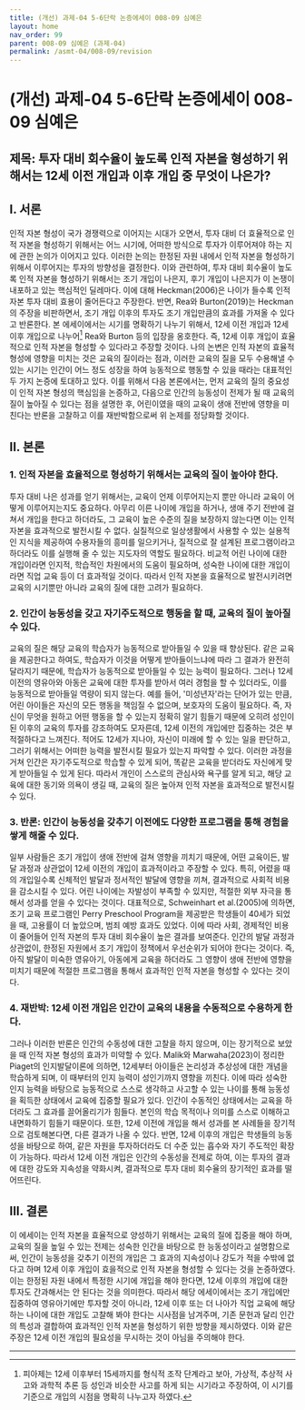 ```yaml
---
title: (개선) 과제-04 5-6단락 논증에세이 008-09 심예은
layout: home
nav_order: 99
parent: 008-09 심예은 (과제-04)
permalink: /asmt-04/008-09/revision
---
```


# (개선) 과제-04 5-6단락 논증에세이 008-09 심예은 

## 제목: 투자 대비 회수율이 높도록 인적 자본을 형성하기 위해서는 12세 이전 개입과 이후 개입 중 무엇이 나은가?

## I. 서론

인적 자본 형성이 국가 경쟁력으로 이어지는 시대가 오면서, 투자 대비 더 효율적으로 인적 자본을 형성하기 위해서는 어느 시기에, 어떠한 방식으로 투자가 이루어져야 하는 지에 관한 논의가 이어지고 있다. 이러한 논의는 한정된 자원 내에서 인적 자본을 형성하기 위해서 이루어지는 투자의 방향성을 결정한다. 이와 관련하여, 투자 대비 회수율이 높도록 인적 자본을 형성하기 위해서는 조기 개입이 나은지, 후기 개입이 나은지가 이 논쟁이 내포하고 있는 핵심적인 딜레마다. 이에 대해 Heckman(2006)은 나이가 들수록 인적 자본 투자 대비 효용이 줄어든다고 주장한다. 반면, Rea와 Burton(2019)는 Heckman의 주장을 비판하면서, 조기 개입 이후의 투자도 조기 개입만큼의 효과를 가져올 수 있다고 반론한다. 본 에세이에서는 시기를 명확하기 나누기 위해서, 12세 이전 개입과 12세 이후 개입으로 나누어[^age] Rea와 Burton 등의 입장을 옹호한다. 즉, 12세 이후 개입이 효율적으로 인적 자본을 형성할 수 있다라고 주장할 것이다. 나의 논변은 인적 자본의 효율적 형성에 영향을 미치는 것은 교육의 질이라는 점과, 이러한 교육의 질을 모두 수용해낼 수 있는 시기는 인간이 어느 정도 성장을 하여 능동적으로 행동할 수 있을 때라는 대표적인 두 가지 논증에 토대하고 있다. 이를 위해서 다음 본론에서는, 먼저 교육의 질의 중요성이 인적 자본 형성의 핵심임을 논증하고, 다음으로 인간의 능동성이 전제가 될 때 교육의 질이 높아질 수 있다는 점을 설명한 후, 어린이였을 때의 교육이 생애 전반에 영향을 미친다는 반론을 고찰하고 이를 재반박함으로써 위 논제를 정당화할 것이다.

## II. 본론

### 1. 인적 자본을 효율적으로 형성하기 위해서는 교육의 질이 높아야 한다.

투자 대비 나은 성과를 얻기 위해서는, 교육이 언제 이루어지는지 뿐만 아니라 교육이 어떻게 이루어지는지도 중요하다. 아무리 이른 나이에 개입을 하거나, 생애 주기 전반에 걸쳐서 개입을 한다고 하더라도, 그 교육이 높은 수준의 질을 보장하지 않는다면 이는 인적 자본을 효과적으로 발전시킬 수 없다. 실질적으로 일상생활에서 사용할 수 있는 실용적인 지식을 제공하여 수용자들의 흥미를 일으키거나, 질적으로 잘 설계된 프로그램이라고 하더라도 이를 실행해 줄 수 있는 지도자의 역할도 필요하다. 비교적 어린 나이에 대한 개입이라면 인지적, 학습적인 차원에서의 도움이 필요하며, 성숙한 나이에 대한 개입이라면 직업 교육 등이 더 효과적일 것이다. 따라서 인적 자본을 효율적으로 발전시키려면 교육의 시기뿐만 아니라 교육의 질에 대한 고려가 필요하다.

### 2. 인간이 능동성을 갖고 자기주도적으로 행동을 할 때, 교육의 질이 높아질 수 있다.

교육의 질은 해당 교육의 학습자가 능동적으로 받아들일 수 있을 때 향상된다. 같은 교육을 제공한다고 하여도, 학습자가 이것을 어떻게 받아들이느냐에 따라 그 결과가 완전히 달라지기 때문에, 학습자가 능동적으로 받아들일 수 있는 능력이 필요하다. 그러나 12세 이전의 영유아와 아동은 교육에 대한 투자를 받아서 여러 경험을 할 수 있더라도, 이를 능동적으로 받아들일 역량이 되지 않는다. 예를 들어, '미성년자'라는 단어가 있는 만큼, 어린 아이들은 자신의 모든 행동을 책임질 수 없으며, 보호자의 도움이 필요하다. 즉, 자신이 무엇을 원하고 어떤 행동을 할 수 있는지 정확히 알기 힘들기 때문에 오히려 성인이 된 이후의 교육의 투자를 강조하여도 모자른데, 12세 이전의 개입에만 집중하는 것은 부적절하다고 느껴진다. 적어도 12세가 지나야, 자신이 미래에 할 수 있는 일을 판단하고, 그러기 위해서는 어떠한 능력을 발전시킬 필요가 있는지 파악할 수 있다. 이러한 과정을 거쳐 인간은 자기주도적으로 학습할 수 있게 되어, 똑같은 교육을 받더라도  자신에게 맞게 받아들일 수 있게 된다. 따라서 개인이 스스로의 관심사와 욕구를 알게 되고, 해당 교육에 대한 동기와 의욕이 생길 때, 교육의 질은 높아져 인적 자본을 효과적으로 발전시킬 수 있다.

### 3. 반론: 인간이 능동성을 갖추기 이전에도 다양한 프로그램을 통해 경험을 쌓게 해줄 수 있다.

일부 사람들은 조기 개입이 생애 전반에 걸쳐 영향을 끼치기 때문에, 어떤 교육이든, 발달 과정과 상관없이 12세 이전의 개입이 효과적이라고 주장할 수 있다. 특히, 어렸을 때의 개입일수록 신체적인 발달과 정서적인 발달에 영향을 끼쳐, 결과적으로 사회적 비용을 감소시킬 수 있다. 어린 나이에는 자발성이 부족할 수 있지만, 적절한 외부 자극을 통해서 성과를 얻을 수 있다는 것이다. 대표적으로, Schweinhart et al.(2005)에 의하면, 조기 교육 프로그램인 Perry Preschool Program을 제공받은 학생들이 40세가 되었을 때, 고용률이 더 높았으며, 범죄 예방 효과도 있었다. 이에 따라 사회, 경제적인 비용이 줄어들어 인적 자본의 투자 대비 회수율이 높은 결과를 보여준다. 인간의 발달 과정과 상관없이, 한정된 자원에서 조기 개입이 정책에서 우선순위가 되어야 한다는 것이다. 즉, 아직 발달이 미숙한 영유아기, 아동에게 교육을 하더라도 그 영향이 생애 전반에 영향을 미치기 때문에 적절한 프로그램을 통해서 효과적인 인적 자본을 형성할 수 있다는 것이다.

### 4. 재반박: 12세 이전 개입은 인간이 교육의 내용을 수동적으로 수용하게 한다.

그러나 이러한 반론은 인간의 수동성에 대한 고찰을 하지 않으며, 이는 장기적으로 보았을 때 인적 자본 형성의 효과가 미약할 수 있다. Malik와 Marwaha(2023)이 정리한 Piaget의 인지발달이론에 의하면, 12세부터 아이들은 논리성과 추상성에 대한 개념을 학습하게 되며, 이 때부터의 인지 능력이 성인기까지 영향을 끼친다. 이에 따라 성숙한 인지 능력을 바탕으로 능동적으로 스스로 생각하고 사고할 수 있는 나이를 통해 능동성을 획득한 상태에서 교육에 집중할 필요가 있다. 인간이 수동적인 상태에서는 교육을 하더라도 그 효과를 끌어올리기가 힘들다. 본인의 학습 목적이나 의미를 스스로 이해하고 내면화하기 힘들기 때문이다. 또한, 12세 이전에 개입을 해서 성과를 본 사례들을 장기적으로 검토해본다면, 다른 결과가 나올 수 있다. 반면, 12세 이후의 개입은 학생들의 능동성을 바탕으로 하여, 같은 자원을 투자하더라도 더 수준 있는 흡수와 자기 주도적인 확장이 가능하다. 따라서 12세 이전 개입은 인간의 수동성을 전제로 하여, 이는 투자의 결과에 대한 강도와 지속성을 약화시켜, 결과적으로 투자 대비 회수율의 장기적인 효과를 떨어뜨린다.

## III. 결론

이 에세이는 인적 자본을 효율적으로 양성하기 위해서는 교육의 질에 집중을 해야 하며, 교육의 질을 높일 수 있는 전제는 성숙한 인간을 바탕으로 한 능동성이라고 설명함으로써, 인간이 능동성을 갖추기 이전의 개입은 그 효과의 지속성이나 강도가 적을 수밖에 없다고 하며 12세 이후 개입이 효을적으로 인적 자본을 형성할 수 있다는 것을 논증하였다. 이는 한정된 자원 내에서 특정한 시기에 개입을 해야 한다면, 12세 이후의 개입에 대한 투자도 간과해서는 안 된다는 것을 의미한다. 따라서 해당 에세이에서는 조기 개입에만 집중하여 영유아기에만 투자할 것이 아니라, 12세 이후 또는 더 나아가 직업 교육에 해당하는 나이에 대한 개입도 고찰해 봐야 한다는 시사점을 남겨주며, 기존 문헌과 달리 인간의 특성과 결합하여 효과적인 인적 자본을 형성하기 위한 방향을 제시하였다. 이와 같은 주장은 12세 이전 개입의 필요성을 무시하는 것이 아님을 주의해야 한다. 

---

[^age]: 피아제는 12세 이후부터 15세까지를 형식적 조작 단계라고 보아, 가상적, 추상적 사고와 과학적 추론 등 성인과 비슷한 사고를 하게 되는 시기라고 주장하여, 이 시기를 기준으로 개입의 시점을 명확히 나누고자 하였다.